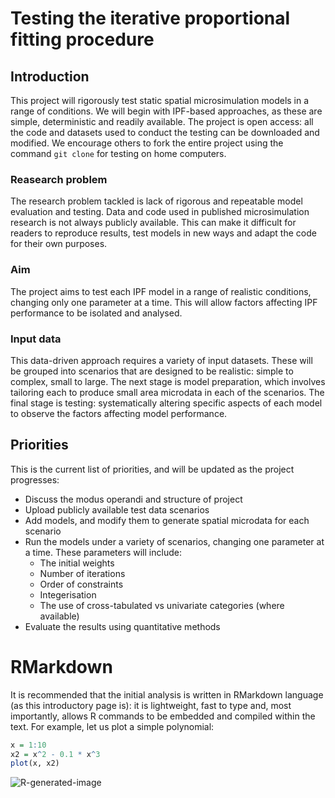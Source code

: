 Testing the iterative proportional fitting procedure
========

Introduction
----------
This project will rigorously test static spatial microsimulation models in a range of conditions. We will begin with IPF-based approaches, as these are simple, deterministic and readily available. The project is open access: all the code and datasets used to conduct the testing can be downloaded and modified. We encourage others to fork the entire project using the command `git clone` for testing on home computers. 

### Reasearch problem
The research problem tackled is lack of rigorous and repeatable model evaluation and testing. Data and code used in published microsimulation research is not always publicly available. This can make it difficult for readers to reproduce results, test models in new ways and adapt the code for their own purposes. 

### Aim
The project aims to test each IPF model in a range of realistic conditions, changing only one parameter at a time. This will allow factors affecting IPF performance to be isolated and analysed.

### Input data
This data-driven approach requires a variety of input datasets. These will be grouped into scenarios that are designed to be realistic: simple to complex, small to large. The next stage is model preparation, which involves tailoring each to produce small area microdata in each of the scenarios. The final stage is testing: systematically altering specific aspects of each model to observe the factors affecting model performance.

Priorities
----------------
This is the current list of priorities, and will be updated as the project progresses:

* Discuss the modus operandi and structure of project
* Upload publicly available test data scenarios
* Add models, and modify them to generate spatial microdata for each scenario
* Run the models under a variety of scenarios, changing one parameter at a time. These parameters will include:
  * The initial weights
  * Number of iterations
  * Order of constraints
  * Integerisation
  * The use of cross-tabulated vs univariate categories (where available)
* Evaluate the results using quantitative methods

RMarkdown
=======
It is recommended that the initial analysis is written in RMarkdown language (as this introductory page is): it is lightweight, fast to type and, most importantly, allows R commands to be embedded and compiled within the text. For example, let us plot a simple polynomial:


```r
x = 1:10
x2 = x^2 - 0.1 * x^3
plot(x, x2)
```

![R-generated-image](https://github.com/Robinlovelace/IPF-performance-testing/blob/master/figure/unnamed-chunk-1.png)





